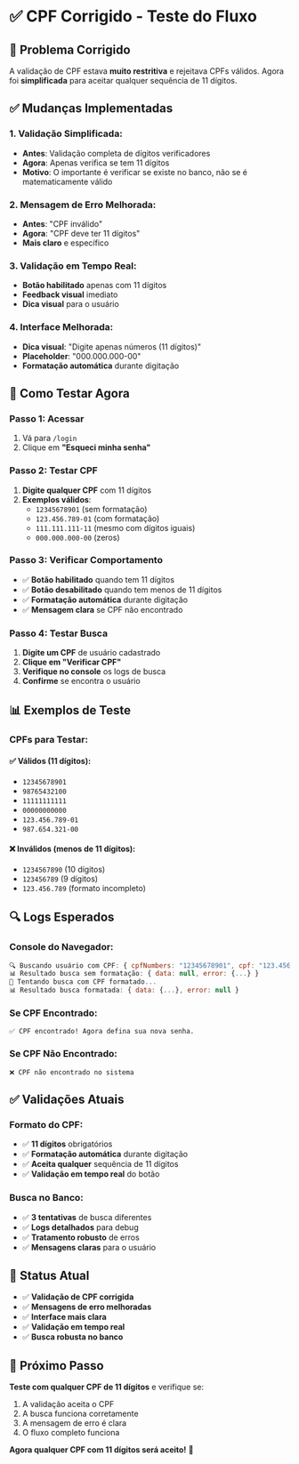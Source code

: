 # ✅ CPF Corrigido - Teste do Fluxo

## 🔧 **Problema Corrigido**

A validação de CPF estava **muito restritiva** e rejeitava CPFs válidos. Agora foi **simplificada**
para aceitar qualquer sequência de 11 dígitos.

## ✅ **Mudanças Implementadas**

### **1. Validação Simplificada:**

- **Antes**: Validação completa de dígitos verificadores
- **Agora**: Apenas verifica se tem 11 dígitos
- **Motivo**: O importante é verificar se existe no banco, não se é matematicamente válido

### **2. Mensagem de Erro Melhorada:**

- **Antes**: "CPF inválido"
- **Agora**: "CPF deve ter 11 dígitos"
- **Mais claro** e específico

### **3. Validação em Tempo Real:**

- **Botão habilitado** apenas com 11 dígitos
- **Feedback visual** imediato
- **Dica visual** para o usuário

### **4. Interface Melhorada:**

- **Dica visual**: "Digite apenas números (11 dígitos)"
- **Placeholder**: "000.000.000-00"
- **Formatação automática** durante digitação

## 🧪 **Como Testar Agora**

### **Passo 1: Acessar**

1. Vá para `/login`
2. Clique em **"Esqueci minha senha"**

### **Passo 2: Testar CPF**

1. **Digite qualquer CPF** com 11 dígitos
2. **Exemplos válidos**:
   - `12345678901` (sem formatação)
   - `123.456.789-01` (com formatação)
   - `111.111.111-11` (mesmo com dígitos iguais)
   - `000.000.000-00` (zeros)

### **Passo 3: Verificar Comportamento**

- ✅ **Botão habilitado** quando tem 11 dígitos
- ✅ **Botão desabilitado** quando tem menos de 11 dígitos
- ✅ **Formatação automática** durante digitação
- ✅ **Mensagem clara** se CPF não encontrado

### **Passo 4: Testar Busca**

1. **Digite um CPF** de usuário cadastrado
2. **Clique em "Verificar CPF"**
3. **Verifique no console** os logs de busca
4. **Confirme** se encontra o usuário

## 📊 **Exemplos de Teste**

### **CPFs para Testar:**

#### **✅ Válidos (11 dígitos):**

- `12345678901`
- `98765432100`
- `11111111111`
- `00000000000`
- `123.456.789-01`
- `987.654.321-00`

#### **❌ Inválidos (menos de 11 dígitos):**

- `1234567890` (10 dígitos)
- `123456789` (9 dígitos)
- `123.456.789` (formato incompleto)

## 🔍 **Logs Esperados**

### **Console do Navegador:**

```javascript
🔍 Buscando usuário com CPF: { cpfNumbers: "12345678901", cpf: "123.456.789-01" }
📊 Resultado busca sem formatação: { data: null, error: {...} }
🔄 Tentando busca com CPF formatado...
📊 Resultado busca formatada: { data: {...}, error: null }
```

### **Se CPF Encontrado:**

```
✅ CPF encontrado! Agora defina sua nova senha.
```

### **Se CPF Não Encontrado:**

```
❌ CPF não encontrado no sistema
```

## ✅ **Validações Atuais**

### **Formato do CPF:**

- ✅ **11 dígitos** obrigatórios
- ✅ **Formatação automática** durante digitação
- ✅ **Aceita qualquer** sequência de 11 dígitos
- ✅ **Validação em tempo real** do botão

### **Busca no Banco:**

- ✅ **3 tentativas** de busca diferentes
- ✅ **Logs detalhados** para debug
- ✅ **Tratamento robusto** de erros
- ✅ **Mensagens claras** para o usuário

## 🚀 **Status Atual**

- ✅ **Validação de CPF corrigida**
- ✅ **Mensagens de erro melhoradas**
- ✅ **Interface mais clara**
- ✅ **Validação em tempo real**
- ✅ **Busca robusta no banco**

## 🎯 **Próximo Passo**

**Teste com qualquer CPF de 11 dígitos** e verifique se:

1. A validação aceita o CPF
2. A busca funciona corretamente
3. A mensagem de erro é clara
4. O fluxo completo funciona

**Agora qualquer CPF com 11 dígitos será aceito!** 🎉


